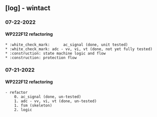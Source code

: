 ## [log] - wintact

### 07-22-2022
#### WP222F12 refactoring
    * :white_check_mark:      ac_signal (done, unit tested)
    * :white_check_mark: adc - vv, vi, vt (done, not yet fully tested)
    * :construction: state machine logic and flow
    * :construction: protection flow

### 07-21-2022
#### WP222F12 refactoring
    - refactor
        0. ac_signal (done, un-tested)
        1. adc - vv, vi, vt (done, un-tested)
        1. fsm (skeleton)
        2. logic